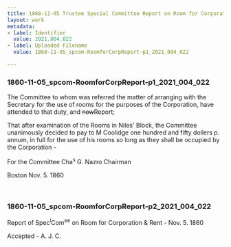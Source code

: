 ```yaml
---
title: 1860-11-05 Trustee Special Committee Report on Room for Corporation, 2021.004.022
layout: work
metadata:
- label: Identifier
  value: 2021.004.022
- label: Uploaded Filename
  value: 1860-11-05_spcom-RoomforCorpReport-p1_2021_004_022

---
```

<div class="pages">
<div id="page-1773871">
<h3><a name="page-1773871">1860-11-05_spcom-RoomforCorpReport-p1_2021_004_022</a></h3>
<div class="page-content">
<p>The Committee to whom was referred <span class='line-break'> </span>the matter of arranging with the Secretary <span class='line-break'> </span>for the use of rooms for the purposes of the<span class='line-break'> </span>Corporation, have attended to that duty,<span class='line-break'> </span>and <del>now</del>Report;</p>
<p>That after examination of the Rooms in <span class='line-break'> </span>Niles' Block, the Committee unanimously <span class='line-break'> </span>decided to pay to M Coolidge one hundred <span class='line-break'> </span>and fifty dollers p. annum, in full<span class='line-break'> </span>for the use of his rooms so long as they <span class='line-break'> </span>shall be occupied by the Corporation -</p>
<p>For the Committee<span class='line-break'> </span>Cha<sup>s</sup> G. Nazro<span class='line-break'> </span>Chairman</p>
<p>Boston Nov. 5. 1860</p>
</div>
</div>
<br />
<div id="page-1773872">
<h3><a name="page-1773872">1860-11-05_spcom-RoomforCorpReport-p2_2021_004_022</a></h3>
<div class="page-content">
<p>Report of Spec<sup>l</sup>Com<sup>ee</sup><span class='line-break'> </span>on<span class='line-break'> </span>Room for Corporation <span class='line-break'> </span>&amp; Rent -<span class='line-break'> </span>Nov. 5. 1860</p>
<p>Accepted -<span class='line-break'> </span>A. J. C. </p>
</div>
</div>
<br />
</div>
